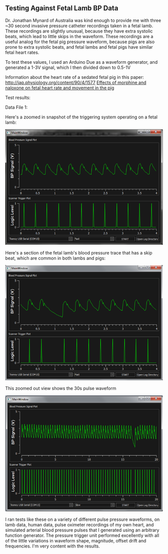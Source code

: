 ## Testing Against Fetal Lamb BP Data

Dr. Jonathan Mynard of Australia was kind enough to provide me with three ~30 second invasive pressure catheter recordings taken in a fetal lamb. These recordings are slightly unusual, because they have extra systolic beats, which lead to little skips in the waveform. These recordings are a useful analog for the fetal pig pressure waveform, because pigs are also prone to extra systolic beats, and fetal lambs and fetal pigs have similar fetal heart rates.

To test these values, I used an Arduino Due as a waveform generator, and generated a 1-3V signal, which I then divided down to 0.5-1V

Information about the heart rate of a sedated fetal pig in this paper: http://jap.physiology.org/content/90/4/1577 [Effects of morphine and naloxone on fetal heart rate and movement in the pig](http://jap.physiology.org/content/90/4/1577)

Test results:

Data File 1:

Here's a zoomed in snapshot of the triggering system operating on a fetal lamb:

![alt text](/images/test_1.png "image of an arterial blood pressure pulse with its corresponding trigger signal below")

Here's a section of the fetal lamb's blood pressure trace that has a skip beat, which are common in both lambs and pigs:

![alt text](/images/test_2.png "image of an arterial blood pressure pulse with its corresponding trigger signal below")

This zoomed out view shows the 30s pulse waveform

![alt text](/images/test_3.png "image of an arterial blood pressure pulse with its corresponding trigger signal below")

I ran tests like these on a variety of different pulse pressure waveforms, on lamb data, human data, pulse oximeter recordings of my own heart, and simulated arterial blood pressure pulses that I generated using an arbitrary function generator. The pressure trigger unit performed excellently with all of the little variations in waveform shape, magnitude, offset drift and frequencies. I'm very content with the results.